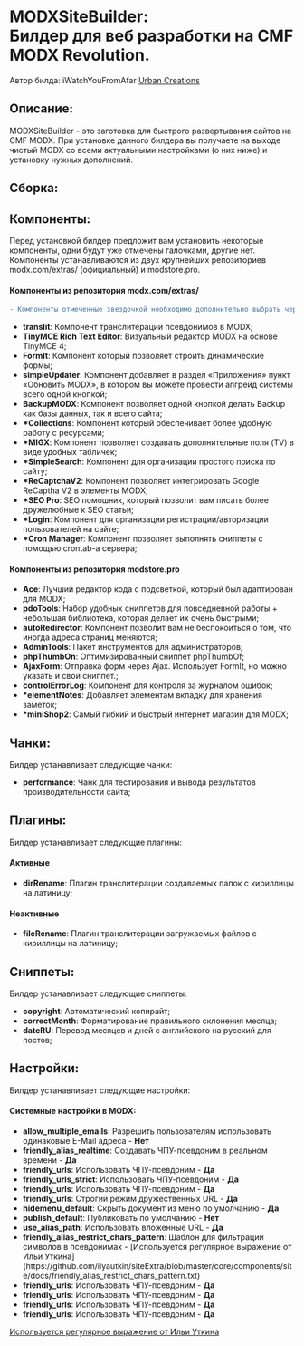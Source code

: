 <h1><strong>MODXSiteBuilder:</strong> <br>Билдер для веб разработки на CMF MODX Revolution.</h1>
<p>Автор билда: iWatchYouFromAfar <a href="https://urbancreations.ru/" target="_blank">Urban Creations</a><br/>

<h2>Описание:</h2>
<p>MODXSiteBuilder - это заготовка для быстрого развертывания сайтов на CMF MODX. При установке данного билдера вы получаете на выходе чистый MODX со всеми актуальными настройками (о них ниже) и установку нужных дополнений.</p>

<h2>Сборка:</h2>

<h2>Компоненты:</h2>
<p>Перед установкой билдер предложит вам установить некоторые компоненты, одни будут уже отмечены галочками, другие нет. Компоненты устанавливаются из двух крупнейших репозиториев modx.com/extras/ (официальный) и modstore.pro.</p>

<h4>Компоненты из репозитория modx.com/extras/</h4>

```diff
- Компоненты отмеченные звездочкой необходимо дополнительно выбрать через checkbox при установке
```

<ul>
	<li><strong>translit</strong>: Компонент транслитерации псевдонимов в MODX;</li>
	<li><strong>TinyMCE Rich Text Editor</strong>: Визуальный редактор MODX на основе TinyMCE 4;</li>
	<li><strong>FormIt</strong>: Компонент который позволяет строить динамические формы;</li>
	<li><strong>simpleUpdater</strong>: Компонент добавляет в раздел «Приложения» пункт «Обновить MODX», в котором вы можете провести апгрейд системы всего одной кнопкой;</li>
	<li><strong>BackupMODX</strong>: Компонент позволяет одной кнопкой делать Backup как базы данных, так и всего сайта;</li>
	<li><strong>*Collections</strong>: Компонент который обеспечивает более удобную работу с ресурсами;</li>
	<li><strong>*MIGX</strong>: Компонент позволяет создавать дополнительные поля (TV) в виде удобных табличек;</li>
	<li><strong>*SimpleSearch</strong>: Компонент для организации простого поиска по сайту;</li>
	<li><strong>*ReCaptchaV2</strong>: Компонент позволяет интегрировать Google ReCaptha V2 в элементы MODX;</li>
	<li><strong>*SEO Pro</strong>: SEO помошник, который позволит вам писать более дружелюбные к SEO статьи;</li>
	<li><strong>*Login</strong>: Компонент для организации регистрации/авторизации пользователей на сайте;</li>
	<li><strong>*Cron Manager</strong>: Компонент позволяет выполнять сниппеты с помощью crontab-а сервера;</li>
</ul>

<h4>Компоненты из репозитория modstore.pro</h4>
<ul>
	<li><strong>Ace</strong>: Лучший редактор кода с подсветкой, который был адаптирован для MODX;</li>
	<li><strong>pdoTools</strong>: Набор удобных сниппетов для повседневной работы + небольшая библиотека, которая делает их очень быстрыми;</li>
	<li><strong>autoRedirector</strong>: Компонент позволит вам не беспокоиться о том, что иногда адреса страниц меняются;</li>
	<li><strong>AdminTools</strong>: Пакет инструментов для администраторов;</li>
	<li><strong>phpThumbOn</strong>: Оптимизированный сниппет phpThumbOf;</li>
	<li><strong>AjaxForm</strong>: Отправка форм через Ajax. Использует FormIt, но можно указать и свой сниппет.;</li>
	<li><strong>controlErrorLog</strong>: Компонент для контроля за журналом ошибок;</li>
	<li><strong>*elementNotes</strong>: Добавляет элементам вкладку для хранения заметок;</li>
	<li><strong>*miniShop2</strong>: Самый гибкий и быстрый интернет магазин для MODX;</li>
</ul>

<h2>Чанки:</h2>
<p>Билдер устанавливает следующие чанки:</p>
<ul>
	<li><strong>performance</strong>: Чанк для тестирования и вывода результатов производительности сайта;</li>
</ul>

<h2>Плагины:</h2>
<p>Билдер устанавливает следующие плагины:</p>

<h4>Активные</h4>
<ul>
	<li><strong>dirRename</strong>: Плагин транслитерации создаваемых папок с кириллицы на латиницу;</li>
</ul>
	
<h4>Неактивные</h4>
<ul>
	<li><strong>fileRename</strong>: Плагин транслитерации загружаемых файлов с кириллицы на латиницу;</li>
</ul>

<h2>Сниппеты:</h2>
<p>Билдер устанавливает следующие сниппеты:</p>
<ul>
	<li><strong>copyright</strong>: Автоматический копирайт;</li>
	<li><strong>correctMonth</strong>: Форматирование правильного склонения месяца;</li>
	<li><strong>dateRU</strong>: Перевод месяцев и дней с английского на русский для постов;</li>
</ul>

<h2>Настройки:</h2>
<p>Билдер устанавливает следующие настройки:</p>
<h4>Системные настройки в MODX:</h4>

<ul>
	<li><strong>allow_multiple_emails</strong>: Разрешить пользователям использовать одинаковые E-Mail адреса - <strong>Нет</strong></li>
	<li><strong>friendly_alias_realtime</strong>: Создавать ЧПУ-псевдоним в реальном времени - <strong>Да</strong></li>
	<li><strong>friendly_urls</strong>: Использовать ЧПУ-псевдоним - <strong>Да</strong></li>
	<li><strong>friendly_urls_strict</strong>: Использовать ЧПУ-псевдоним - <strong>Да</strong></li>
	<li><strong>friendly_urls</strong>: Использовать ЧПУ-псевдоним - <strong>Да</strong></li>
	<li><strong>friendly_urls</strong>: Строгий режим дружественных URL - <strong>Да</strong></li>
	<li><strong>hidemenu_default</strong>: Скрыть документ из меню по умолчанию - <strong>Да</strong></li>
	<li><strong>publish_default</strong>: Публиковать по умолчанию - <strong>Нет</strong></li>
	<li><strong>use_alias_path</strong>: Использовать вложенные URL - <strong>Да</strong></li>
	<li><strong>friendly_alias_restrict_chars_pattern</strong>: Шаблон для фильтрации символов в псевдонимах - [Используется регулярное выражение от Ильи Уткина](https://github.com/ilyautkin/siteExtra/blob/master/core/components/site/docs/friendly_alias_restrict_chars_pattern.txt)</li>
	<li><strong>friendly_urls</strong>: Использовать ЧПУ-псевдоним - <strong>Да</strong></li>
	<li><strong>friendly_urls</strong>: Использовать ЧПУ-псевдоним - <strong>Да</strong></li>
	<li><strong>friendly_urls</strong>: Использовать ЧПУ-псевдоним - <strong>Да</strong></li>
	<li><strong>friendly_urls</strong>: Использовать ЧПУ-псевдоним - <strong>Да</strong></li>
</ul>

[Используется регулярное выражение от Ильи Уткина](https://github.com/ilyautkin/siteExtra/blob/master/core/components/site/docs/friendly_alias_restrict_chars_pattern.txt)

